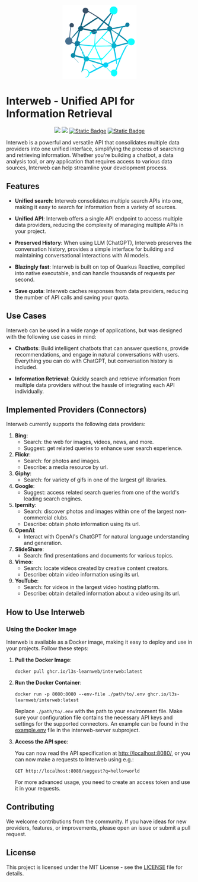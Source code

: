 <p style="text-align: center"><img src="./.github/logo.svg" width="200" alt="Interweb Logo"/></p>

# Interweb - Unified API for Information Retrieval

<p style="text-align: center">
<a href="https://opensource.org/licenses/MIT" alt="License: MIT">
   <img src="https://img.shields.io/badge/License-MIT-yellow.svg"/></a>
<a href="https://github.com/l3s-learnweb/interweb/tags" alt="Releases">
   <img src="https://img.shields.io/github/v/tag/l3s-learnweb/interweb"/></a>
<a href="https://github.com/l3s-learnweb/interweb/pkgs/container/interweb" alt="Container">
   <img alt="Static Badge" src="https://img.shields.io/badge/docker-container_image-blue"></a>
<a href="https://github.com/l3s-learnweb/learnweb/packages/1951023" alt="Container">
   <img alt="Static Badge" src="https://img.shields.io/badge/maven-java_client-orange"></a>
</p>

Interweb is a powerful and versatile API that consolidates multiple data providers into one unified interface, simplifying the process of searching and retrieving information.
Whether you're building a chatbot, a data analysis tool, or any application that requires access to various data sources, Interweb can help streamline your development process.

## Features

- **Unified search**: Interweb consolidates multiple search APIs into one, making it easy to search for information from a variety of sources.

- **Unified API**: Interweb offers a single API endpoint to access multiple data providers, reducing the complexity of managing multiple APIs in your project.

- **Preserved History**: When using LLM (ChatGPT), Interweb preserves the conversation history, provides a simple interface for building and maintaining conversational interactions with AI models.

- **Blazingly fast**: Interweb is built on top of Quarkus Reactive, compiled into native executable, and can handle thousands of requests per second.

- **Save quota**: Interweb caches responses from data providers, reducing the number of API calls and saving your quota.

## Use Cases

Interweb can be used in a wide range of applications, but was designed with the following use cases in mind:

- **Chatbots**: Build intelligent chatbots that can answer questions, provide recommendations, and engage in natural conversations with users. Everything you can do with ChatGPT, but conversation history is included.

- **Information Retrieval**: Quickly search and retrieve information from multiple data providers without the hassle of integrating each API individually.

## Implemented Providers (Connectors)

Interweb currently supports the following data providers:

1. **Bing**:
   - Search: the web for images, videos, news, and more.
   - Suggest: get related queries to enhance user search experience.
2. **Flickr**:
   - Search: for photos and images.
   - Describe: a media resource by url.
3. **Giphy**:
   - Search: for variety of gifs in one of the largest gif libraries.
4. **Google**:
   - Suggest: access related search queries from one of the world's leading search engines.
5. **Ipernity**:
   - Search: discover photos and images within one of the largest non-commercial clubs.
   - Describe: obtain photo information using its url.
6. **OpenAI**:
   - Interact with OpenAI's ChatGPT for natural language understanding and generation.
7. **SlideShare**:
   - Search: find presentations and documents for various topics.
8. **Vimeo**:
   - Search: locate videos created by creative content creators.
   - Describe: obtain video information using its url.
9. **YouTube**:
   - Search: for videos in the largest video hosting platform.
   - Describe: obtain detailed information about a video using its url.

## How to Use Interweb

### Using the Docker Image

Interweb is available as a Docker image, making it easy to deploy and use in your projects. Follow these steps:

1. **Pull the Docker Image**:

   ```shell
   docker pull ghcr.io/l3s-learnweb/interweb:latest
   ```

2. **Run the Docker Container**:

   ```shell
   docker run -p 8080:8080 --env-file ./path/to/.env ghcr.io/l3s-learnweb/interweb:latest
   ```

   Replace `./path/to/.env` with the path to your environment file.
   Make sure your configuration file contains the necessary API keys and settings for the supported connectors.
   An example can be found in the [example.env](./interweb-server/example.env) file in the interweb-server subproject.

3. **Access the API spec**:

   You can now read the API specification at [http://localhost:8080/](http://localhost:8080), or you can now make a requests to Interweb using e.g.:

   ```
   GET http://localhost:8080/suggest?q=hello+world
   ```

   For more advanced usage, you need to create an access token and use it in your requests.

## Contributing

We welcome contributions from the community. If you have ideas for new providers, features, or improvements, please open an issue or submit a pull request.

## License

This project is licensed under the MIT License - see the [LICENSE](LICENSE) file for details.
